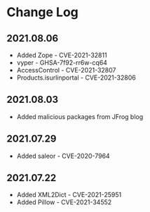 # Change Log

## 2021.08.06
- Added Zope - CVE-2021-32811
- vyper - GHSA-7f92-rr6w-cq64
- AccessControl - CVE-2021-32807
- Products.isurlinportal - CVE-2021-32806

## 2021.08.03
- Added malicious packages from JFrog blog

## 2021.07.29
- Added saleor - CVE-2020-7964

## 2021.07.22
- Added XML2Dict - CVE-2021-25951
- Added Pillow - CVE-2021-34552

